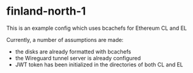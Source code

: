 # finland-north-1

This is an example config which uses bcachefs for Ethereum CL and EL

Currently, a number of assumptions are made:
- the disks are already formatted with bcachefs
- the Wireguard tunnel server is already configured
- JWT token has been initialized in the directories of both CL and EL
